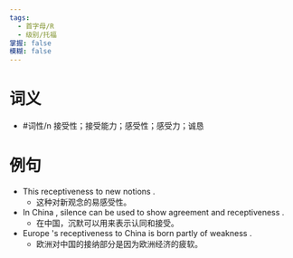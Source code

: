 ```yaml
---
tags:
  - 首字母/R
  - 级别/托福
掌握: false
模糊: false
---
```

# 词义
- #词性/n  接受性；接受能力；感受性；感受力；诚恳
# 例句
- This receptiveness to new notions .
	- 这种对新观念的易感受性。
- In China , silence can be used to show agreement and receptiveness .
	- 在中国，沉默可以用来表示认同和接受。
- Europe 's receptiveness to China is born partly of weakness .
	- 欧洲对中国的接纳部分是因为欧洲经济的疲软。
